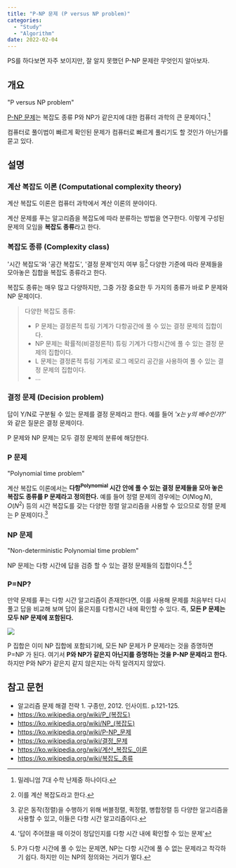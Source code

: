 ```yaml
---
title: "P-NP 문제 (P versus NP problem)"
categories:
  - "Study"
  - "Algorithm"
date: 2022-02-04
---
```


PS를 하다보면 자주 보이지만, 잘 알지 못했던 P-NP 문제란 무엇인지 알아보자.

<!-- more -->

## 개요

"P versus NP problem"

[P-NP 문제](https://ko.wikipedia.org/wiki/P-NP_문제)는 복잡도 종류 P와 NP가 같은지에 대한 컴퓨터 과학의 큰 문제이다.[^1]

컴퓨터로 풀이법이 빠르게 확인된 문제가 컴퓨터로 빠르게 풀리기도 할 것인가 아닌가를 묻고 있다.

[^1]: 밀레니엄 7대 수학 난제중 하나이다.

## 설명

### 계산 복잡도 이론 (Computational complexity theory)

계산 복잡도 이론은 컴퓨터 과학에서 계산 이론의 분야이다.

계산 문제를 푸는 알고리즘을 복잡도에 따라 분류하는 방법을 연구한다.
이렇게 구성된 문제의 모임을 **복잡도 종류**라고 한다.

### 복잡도 종류 (Complexity class)

'시간 복잡도'와 '공간 복잡도', '결정 문제'인지 여부 등[^2] 다양한 기준에 따라 문제들을 모아놓은 집합을 복잡도 종류라고 한다.

[^2]: 이를 계산 복잡도라고 한다.

복잡도 종류는 매우 많고 다양하지만, 그중 가장 중요한 두 가지의 종류가 바로 P 문제와 NP 문제이다.

> 다양한 복잡도 종류:
> * P 문제는 결정론적 튜링 기계가 다항공간에 풀 수 있는 결정 문제의 집합이다.
> * NP 문제는 확률적(비결정론적) 튜링 기계가 다항시간에 풀 수 있는 결정 문제의 집합이다.
> * L 문제는 결정론적 튜링 기계로 로그 메모리 공간을 사용하여 풀 수 있는 결정 문제의 집합이다.
> * ...

### 결정 문제 (Decision problem)

답이 Y/N로 구분될 수 있는 문제를 결정 문제라고 한다.
예를 들어 *'$x$는 $y$의 배수인가?'* 와 같은 질문은 결정 문제이다.

P 문제와 NP 문제는 모두 결정 문제의 분류에 해당한다.

### P 문제

"Polynomial time problem"

<!--
P 문제[^3]는 결정 문제들 중 쉽게 풀리는 문제이다.

[^3]: 혹은 PTIME, PSPACE 등으로 표기하기도 한다.

#### 쉬운 문제?

컴퓨터를 이용해 문제를 풀 때, 그 난이도를 구분하는 척도는 무엇일까.
이때 정의하는 문제의 '난이도'는 사람이 이 문제를 풀때의 난이도가 아니다.
계산 복잡도 이론에서 문제의 난이도는, **해당 문제를 해결하는 빠른 알고리즘이 있느냐**이다.

빠른 알고리즘이 있는 문제는 계산적으로 쉽고, 그렇지 않다면 어렵다고 말한다.
설령 알고리즘을 유도하는 과정이 매우 복잡하더라도, **수행 시간만 빠르다면 해당 문제는 쉬운 문제이다.**

#### P 문제의 정의
-->

계산 복잡도 이론에서는 **다항<sup>Polynomial</sup> 시간 안에 풀 수 있는 결정 문제들을 모아 놓은 복잡도 종류를 P 문제라고 정의한다.**
예를 들어 정렬 문제의 경우에는 $O(N\log{N})$, $O(N^2)$ 등의 시간 복잡도를 갖는 다양한 정렬 알고리즘을 사용할 수 있으므로 정렬 문제는 P 문제이다.[^3]

[^3]: 같은 동작(정렬)을 수행하기 위해 버블정렬, 퀵정렬, 병합정렬 등 다양한 알고리즘을 사용할 수 있고, 이들은 다항 시간 알고리즘이다.

### NP 문제

"Non-deterministic Polynomial time problem"

NP 문제는 다항 시간에 답을 검증 할 수 있는 결정 문제들의 집합이다.[^4] [^5]

[^4]: '답이 주어졌을 때 이것이 정답인지를 다항 시간 내에 확인할 수 있는 문제'

[^5]: P가 다항 시간에 풀 수 있는 문제면, NP는 다항 시간에 풀 수 없는 문제라고 착각하기 쉽다. 하지만 이는 NP의 정의와는 거리가 멀다.

### P=NP?

만약 문제를 푸는 다항 시간 알고리즘이 존재한다면, 이를 사용해 문제를 처음부터 다시 풀고 답을 비교해 보며 답이 옳은지를 다항시간 내에 확인할 수 있다.
즉, **모든 P 문제는 모두 NP 문제에 포함된다.**

![](https://upload.wikimedia.org/wikipedia/commons/4/4a/Complexity_classes.png)

P 집합은 이미 NP 집합에 포함되기에, 모든 NP 문제가 P 문제라는 것을 증명하면 P=NP 가 된다.
여기서 **P와 NP가 같은지 아닌지를 증명하는 것을 P-NP 문제라고 한다.**
하지만 P와 NP가 같은지 같지 않은지는 아직 알려지지 않았다.

## 참고 문헌

* 알고리즘 문제 해결 전략 1. 구종만, 2012. 인사이트. p.121-125.
* <https://ko.wikipedia.org/wiki/P_(복잡도)>
* <https://ko.wikipedia.org/wiki/NP_(복잡도)>
* <https://ko.wikipedia.org/wiki/P-NP_문제>
* <https://ko.wikipedia.org/wiki/결정_문제>
* <https://ko.wikipedia.org/wiki/계산_복잡도_이론>
* <https://ko.wikipedia.org/wiki/복잡도_종류>
